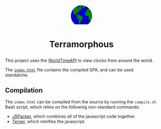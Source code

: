 <p align="center"><img src="src/icon.svg" style="width: 5em" /></p>
<h1><p align="center">Terramorphous</p></h1>

This project uses the [WorldTimeAPI](https://worldtimeapi.org) to view clocks from around the world.

The [`index.html`](index.html) file contains the compiled SPA, and can be used standalone.

## Compilation

The `index.html` can be compiled from the source by running the `compile.sh` Bash script, which relies on the following non-standard commands:

- [JSPacker](https://github.com/MJKWoolnough/jspacker), which combines all of the javascript code together.
- [Terser](https://github.com/terser/terser), which minifies the javascript.
